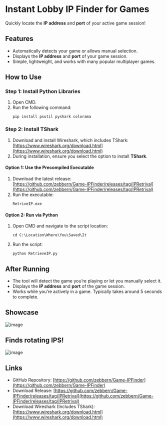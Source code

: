 
# Instant Lobby IP Finder for Games

Quickly locate the **IP address** and **port** of your active game session!

## Features
- Automatically detects your game or allows manual selection.
- Displays the **IP address** and **port** of your game session.
- Simple, lightweight, and works with many popular multiplayer games.

## How to Use

### Step 1: Install Python Libraries
1. Open CMD.
2. Run the following command:
   ```
   pip install psutil pyshark colorama
   ```

### Step 2: Install TShark
1. Download and install Wireshark, which includes TShark:  
   [https://www.wireshark.org/download.html](https://www.wireshark.org/download.html)
2. During installation, ensure you select the option to install **TShark**.

#### Option 1: Use the Precompiled Executable
1. Download the latest release:  
   [https://github.com/zebbern/Game-IPFinder/releases/tag/IPRetrival](https://github.com/zebbern/Game-IPFinder/releases/tag/IPRetrival)
2. Run the executable:
   ```
   RetriveIP.exe
   ```


#### Option 2: Run via Python
1. Open CMD and navigate to the script location:
   ```
   cd C:\Location\Where\You\Saved\It
   ```
2. Run the script:
   ```
   python RetrieveIP.py
   ```

## After Running
- The tool will detect the game you’re playing or let you manually select it.
- Displays the **IP address** and **port** of the game session.
- Works while you’re actively in a game. Typically takes around 5 seconds to complete.

## Showcase
![image](https://github.com/user-attachments/assets/086bf190-a157-4246-8550-4fd0a60b465f)
## Finds rotating IPS!
![image](https://github.com/user-attachments/assets/5765cf8b-ff4f-4926-9d8a-e5be8f30f4d7)

## Links
- GitHub Repository: [https://github.com/zebbern/Game-IPFinder](https://github.com/zebbern/Game-IPFinder)  
- Download Release: [https://github.com/zebbern/Game-IPFinder/releases/tag/IPRetrival](https://github.com/zebbern/Game-IPFinder/releases/tag/IPRetrival)  
- Download Wireshark (Includes TShark): [https://www.wireshark.org/download.html](https://www.wireshark.org/download.html)



